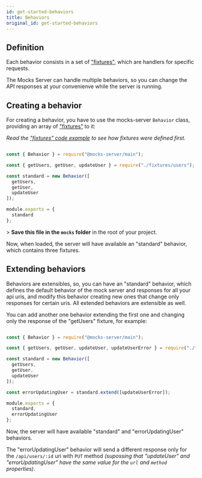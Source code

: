 ```yaml
---
id: get-started-behaviors
title: Behaviors
original_id: get-started-behaviors
---
```

## Definition

Each behavior consists in a set of ["fixtures"](get-started-fixtures.md), which are handlers for specific requests.

The Mocks Server can handle multiple behaviors, so you can change the API responses at your convenienve while the server is running.

## Creating a behavior

For creating a behavior, you have to use the mocks-server `Behavior` class, providing an array of ["fixtures"](get-started-fixtures.md) to it:

_Read the ["fixtures" code example](get-started-fixtures.md#examples) to see how fixtures were defined first._

```javascript

const { Behavior } = require("@mocks-server/main");

const { getUsers, getUser, updateUser } = require("./fixtures/users");

const standard = new Behavior([
  getUsers,
  getUser,
  updateUser
]);

module.exports = {
  standard
};

```

&gt; **Save this file in the `mocks` folder** in the root of your project.

Now, when loaded, the server will have available an "standard" behavior, which contains three fixtures.

## Extending behaviors

Behaviors are extensibles, so, you can have an "standard" behavior, which defines the default behavior of the mock server and responses for all your api uris, and modify this behavior creating new ones that change only responses for certain uris. All extended behaviors are extensible as well.

You can add another one behavior extending the first one and changing only the response of the "getUsers" fixture, for example:

```javascript

const { Behavior } = require("@mocks-server/main");

const { getUsers, getUser, updateUser, updateUserError } = require("./fixtures/users");

const standard = new Behavior([
  getUsers,
  getUser,
  updateUser
]);

const errorUpdatingUser = standard.extend([updateUserError]);

module.exports = {
  standard,
  errorUpdatingUser
};

```

Now, the server will have available "standard" and "errorUpdatingUser" behaviors.

The "errorUpdatingUser" behavior will send a different response only for the `/api/users/:id` uri with `PUT` method _(supossing that "updateUser" and "errorUpdatingUser" have the same value for the `url` and `method` properties)_.
